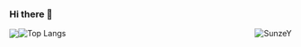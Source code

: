 ### Hi there 👋

<img align="center" src="https://github-readme-stats.vercel.app/api?username=SunzeY&show_icons=true&hide_title=true&hide_border=true" /><img align="center" alt="Top Langs" src="https://github-readme-stats.vercel.app/api/top-langs/?username=SunzeY&layout=compact&show_icons=true&hide_border=true&theme=dracula" />
<img align="right" src="https://komarev.com/ghpvc/?username=SunzeY" alt="SunzeY" />
